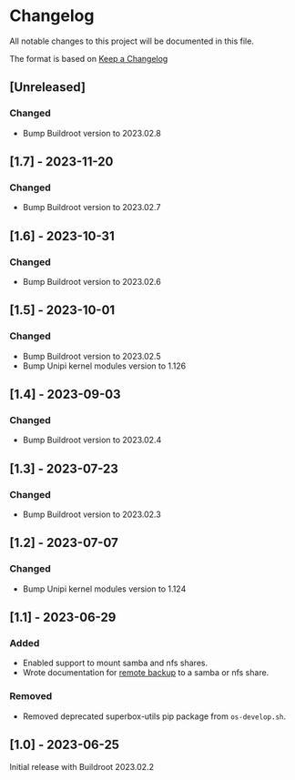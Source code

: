 # Changelog

All notable changes to this project will be documented in this file.

The format is based on [Keep a Changelog](https://keepachangelog.com/en/1.0.0/)

## [Unreleased]

### Changed

- Bump Buildroot version to 2023.02.8

## [1.7] - 2023-11-20

### Changed

- Bump Buildroot version to 2023.02.7

## [1.6] - 2023-10-31

### Changed

- Bump Buildroot version to 2023.02.6

## [1.5] - 2023-10-01

### Changed

- Bump Buildroot version to 2023.02.5
- Bump Unipi kernel modules version to 1.126

## [1.4] - 2023-09-03

### Changed

- Bump Buildroot version to 2023.02.4

## [1.3] - 2023-07-23

### Changed

- Bump Buildroot version to 2023.02.3

## [1.2] - 2023-07-07

### Changed

- Bump Unipi kernel modules version to 1.124

## [1.1] - 2023-06-29

### Added

- Enabled support to mount samba and nfs shares.
- Wrote documentation for [remote backup](docs/backup-config.md) to a samba or nfs share.

### Removed

- Removed deprecated superbox-utils pip package from `os-develop.sh`.

## [1.0] - 2023-06-25

Initial release with Buildroot 2023.02.2
